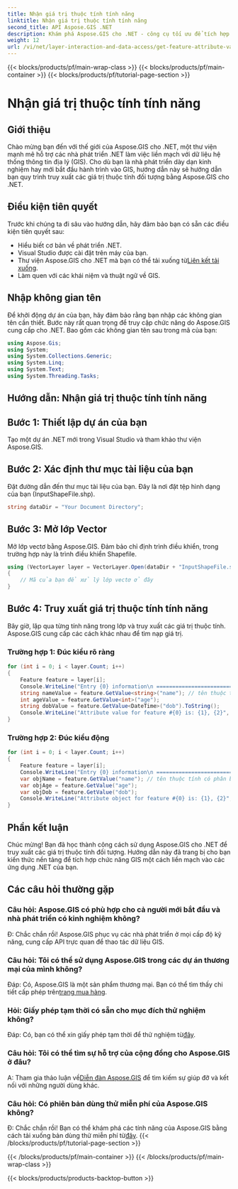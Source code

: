 ```yaml
---
title: Nhận giá trị thuộc tính tính năng
linktitle: Nhận giá trị thuộc tính tính năng
second_title: API Aspose.GIS .NET
description: Khám phá Aspose.GIS cho .NET - công cụ tối ưu để tích hợp dữ liệu GIS liền mạch. Tải về dùng thử ngay! #Aspose #GIS #.NET
weight: 12
url: /vi/net/layer-interaction-and-data-access/get-feature-attribute-value/
---
```


{{< blocks/products/pf/main-wrap-class >}}
{{< blocks/products/pf/main-container >}}
{{< blocks/products/pf/tutorial-page-section >}}

# Nhận giá trị thuộc tính tính năng

## Giới thiệu
Chào mừng bạn đến với thế giới của Aspose.GIS cho .NET, một thư viện mạnh mẽ hỗ trợ các nhà phát triển .NET làm việc liền mạch với dữ liệu hệ thống thông tin địa lý (GIS). Cho dù bạn là nhà phát triển dày dạn kinh nghiệm hay mới bắt đầu hành trình vào GIS, hướng dẫn này sẽ hướng dẫn bạn quy trình truy xuất các giá trị thuộc tính đối tượng bằng Aspose.GIS cho .NET.
## Điều kiện tiên quyết
Trước khi chúng ta đi sâu vào hướng dẫn, hãy đảm bảo bạn có sẵn các điều kiện tiên quyết sau:
- Hiểu biết cơ bản về phát triển .NET.
- Visual Studio được cài đặt trên máy của bạn.
-  Thư viện Aspose.GIS cho .NET mà bạn có thể tải xuống từ[Liên kết tải xuống](https://releases.aspose.com/gis/net/).
- Làm quen với các khái niệm và thuật ngữ về GIS.
## Nhập không gian tên
Để khởi động dự án của bạn, hãy đảm bảo rằng bạn nhập các không gian tên cần thiết. Bước này rất quan trọng để truy cập chức năng do Aspose.GIS cung cấp cho .NET. Bao gồm các không gian tên sau trong mã của bạn:
```csharp
using Aspose.Gis;
using System;
using System.Collections.Generic;
using System.Linq;
using System.Text;
using System.Threading.Tasks;
```
## Hướng dẫn: Nhận giá trị thuộc tính tính năng
## Bước 1: Thiết lập dự án của bạn
Tạo một dự án .NET mới trong Visual Studio và tham khảo thư viện Aspose.GIS.
## Bước 2: Xác định thư mục tài liệu của bạn
Đặt đường dẫn đến thư mục tài liệu của bạn. Đây là nơi đặt tệp hình dạng của bạn (InputShapeFile.shp).
```csharp
string dataDir = "Your Document Directory";
```
## Bước 3: Mở lớp Vector
Mở lớp vectơ bằng Aspose.GIS. Đảm bảo chỉ định trình điều khiển, trong trường hợp này là trình điều khiển Shapefile.
```csharp
using (VectorLayer layer = VectorLayer.Open(dataDir + "InputShapeFile.shp", Drivers.Shapefile))
{
    // Mã của bạn để xử lý lớp vectơ ở đây
}
```
## Bước 4: Truy xuất giá trị thuộc tính tính năng
Bây giờ, lặp qua từng tính năng trong lớp và truy xuất các giá trị thuộc tính. Aspose.GIS cung cấp các cách khác nhau để tìm nạp giá trị.
### Trường hợp 1: Đúc kiểu rõ ràng
```csharp
for (int i = 0; i < layer.Count; i++)
{
    Feature feature = layer[i];
    Console.WriteLine("Entry {0} information\n ========================", i);
    string nameValue = feature.GetValue<string>("name"); // tên thuộc tính có phân biệt chữ hoa chữ thường
    int ageValue = feature.GetValue<int>("age");
    string dobValue = feature.GetValue<DateTime>("dob").ToString();
    Console.WriteLine("Attribute value for feature #{0} is: {1}, {2}", nameValue, ageValue, dobValue);
}
```
### Trường hợp 2: Đúc kiểu động
```csharp
for (int i = 0; i < layer.Count; i++)
{
    Feature feature = layer[i];
    Console.WriteLine("Entry {0} information\n ========================", i);
    var objName = feature.GetValue("name"); // tên thuộc tính có phân biệt chữ hoa chữ thường
    var objAge = feature.GetValue("age");
    var objDob = feature.GetValue("dob");
    Console.WriteLine("Attribute object for feature #{0} is: {1}, {2}", objName, objAge, objDob);
}
```
## Phần kết luận
Chúc mừng! Bạn đã học thành công cách sử dụng Aspose.GIS cho .NET để truy xuất các giá trị thuộc tính đối tượng. Hướng dẫn này đã trang bị cho bạn kiến thức nền tảng để tích hợp chức năng GIS một cách liền mạch vào các ứng dụng .NET của bạn.
## Các câu hỏi thường gặp
### Câu hỏi: Aspose.GIS có phù hợp cho cả người mới bắt đầu và nhà phát triển có kinh nghiệm không?
Đ: Chắc chắn rồi! Aspose.GIS phục vụ các nhà phát triển ở mọi cấp độ kỹ năng, cung cấp API trực quan để thao tác dữ liệu GIS.
### Câu hỏi: Tôi có thể sử dụng Aspose.GIS trong các dự án thương mại của mình không?
 Đáp: Có, Aspose.GIS là một sản phẩm thương mại. Bạn có thể tìm thấy chi tiết cấp phép trên[trang mua hàng](https://purchase.aspose.com/buy).
### Hỏi: Giấy phép tạm thời có sẵn cho mục đích thử nghiệm không?
 Đáp: Có, bạn có thể xin giấy phép tạm thời để thử nghiệm từ[đây](https://purchase.aspose.com/temporary-license/).
### Câu hỏi: Tôi có thể tìm sự hỗ trợ của cộng đồng cho Aspose.GIS ở đâu?
 A: Tham gia thảo luận về[Diễn đàn Aspose.GIS](https://forum.aspose.com/c/gis/33) để tìm kiếm sự giúp đỡ và kết nối với những người dùng khác.
### Câu hỏi: Có phiên bản dùng thử miễn phí của Aspose.GIS không?
 Đ: Chắc chắn rồi! Bạn có thể khám phá các tính năng của Aspose.GIS bằng cách tải xuống bản dùng thử miễn phí từ[đây](https://releases.aspose.com/).
{{< /blocks/products/pf/tutorial-page-section >}}

{{< /blocks/products/pf/main-container >}}
{{< /blocks/products/pf/main-wrap-class >}}

{{< blocks/products/products-backtop-button >}}
